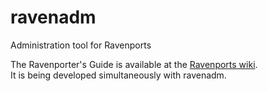 # ravenadm
Administration tool for Ravenports

The Ravenporter's Guide is available at the [Ravenports wiki](https://github.com/jrmarino/Ravenports/wiki/Ravenporters_Guide).  
It is being developed simultaneously with ravenadm.
